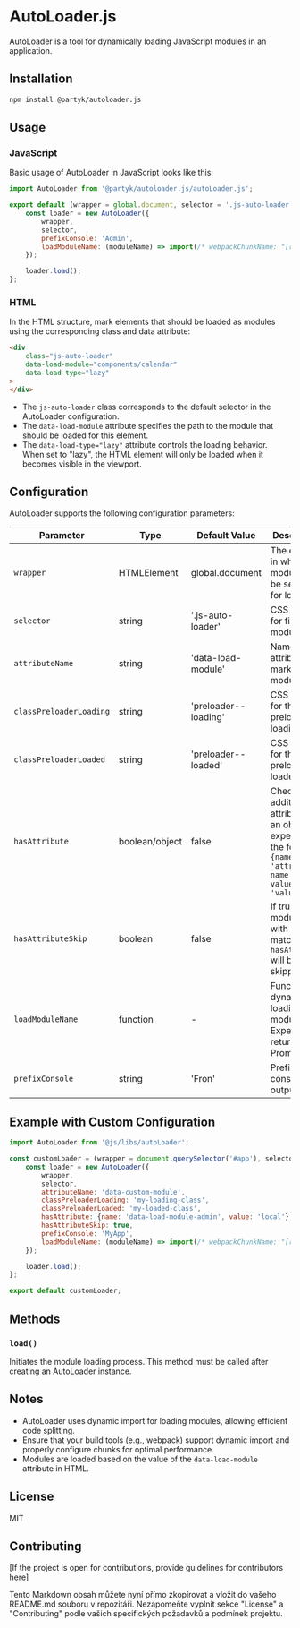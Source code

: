 # AutoLoader.js

AutoLoader is a tool for dynamically loading JavaScript modules in an application.

## Installation

```bash
npm install @partyk/autoloader.js
```

## Usage

### JavaScript

Basic usage of AutoLoader in JavaScript looks like this:

```javascript
import AutoLoader from '@partyk/autoloader.js/autoLoader.js';

export default (wrapper = global.document, selector = '.js-auto-loader') => {
    const loader = new AutoLoader({
        wrapper,
        selector,
        prefixConsole: 'Admin',
        loadModuleName: (moduleName) => import(/* webpackChunkName: "[request]" */ './' + moduleName + '.loader'),
    });

    loader.load();
};
```

### HTML

In the HTML structure, mark elements that should be loaded as modules using the corresponding class and data attribute:

```html
<div
    class="js-auto-loader"
    data-load-module="components/calendar"
    data-load-type="lazy"
>
</div>
```

- The `js-auto-loader` class corresponds to the default selector in the AutoLoader configuration.
- The `data-load-module` attribute specifies the path to the module that should be loaded for this element.
- The `data-load-type="lazy"` attribute controls the loading behavior. When set to "lazy", the HTML element will only be loaded when it becomes visible in the viewport.


## Configuration

AutoLoader supports the following configuration parameters:

| Parameter | Type | Default Value | Description |
|-----------|------|---------------|-------------|
| `wrapper` | HTMLElement | global.document | The element in which modules will be searched for loading |
| `selector` | string | '.js-auto-loader' | CSS selector for finding modules |
| `attributeName` | string | 'data-load-module' | Name of the attribute for marking modules |
| `classPreloaderLoading` | string | 'preloader--loading' | CSS class for the preloader loading state |
| `classPreloaderLoaded` | string | 'preloader--loaded' | CSS class for the preloader loaded state |
| `hasAttribute` | boolean/object | false | Check for an additional attribute. If an object, expected in the format `{name: 'attribute-name', value: 'value'}` |
| `hasAttributeSkip` | boolean | false | If true, modules with a matching `hasAttribute` will be skipped |
| `loadModuleName` | function | - | Function for dynamically loading modules. Expected to return a Promise |
| `prefixConsole` | string | 'Fron' | Prefix for console outputs |

## Example with Custom Configuration

```javascript
import AutoLoader from '@js/libs/autoLoader';

const customLoader = (wrapper = document.querySelector('#app'), selector = '.custom-module') => {
    const loader = new AutoLoader({
        wrapper,
        selector,
        attributeName: 'data-custom-module',
        classPreloaderLoading: 'my-loading-class',
        classPreloaderLoaded: 'my-loaded-class',
        hasAttribute: {name: 'data-load-module-admin', value: 'local'},
        hasAttributeSkip: true,
        prefixConsole: 'MyApp',
        loadModuleName: (moduleName) => import(/* webpackChunkName: "[request]" */ './modules/' + moduleName + '.loader'),
    });

    loader.load();
};

export default customLoader;
```

## Methods

### `load()`

Initiates the module loading process. This method must be called after creating an AutoLoader instance.

## Notes

- AutoLoader uses dynamic import for loading modules, allowing efficient code splitting.
- Ensure that your build tools (e.g., webpack) support dynamic import and properly configure chunks for optimal performance.
- Modules are loaded based on the value of the `data-load-module` attribute in HTML.

## License

MIT

## Contributing

[If the project is open for contributions, provide guidelines for contributors here]

Tento Markdown obsah můžete nyní přímo zkopírovat a vložit do vašeho README.md souboru v repozitáři. Nezapomeňte vyplnit sekce "License" a "Contributing" podle vašich specifických požadavků a podmínek projektu.
